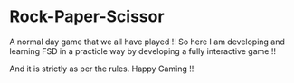 # Rock-Paper-Scissor 
A normal day game that we all have played !!
So here I am developing and learning FSD in a practicle way by developing a fully interactive game !!

And it is strictly as per the rules. Happy Gaming !!
